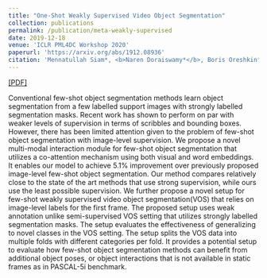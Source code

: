 ```yaml
---
title: "One-Shot Weakly Supervised Video Object Segmentation"
collection: publications
permalink: /publication/meta-weakly-supervised
date: 2019-12-18
venue: 'ICLR PML4DC Workshop 2020'
paperurl: 'https://arxiv.org/abs/1912.08936'
citation: 'Mennatullah Siam*, <b>Naren Doraiswamy*</b>, Boris Oreshkin*, Hengshuai Yao, Martin Jagersand. (2019).<i>Accepted in ICLR 2020 PML4DC Workshop</i>. <b>ICLR 2020</b>'
---
```

[[PDF]](https://arxiv.org/abs/1912.08936)

Conventional few-shot object segmentation methods learn object segmentation from a few labelled support images with strongly labelled segmentation masks. Recent work has shown to perform on par with weaker levels of supervision in terms of scribbles and bounding boxes. However, there has been limited attention given to the problem of few-shot object segmentation with image-level supervision. We propose a novel multi-modal interaction module for few-shot object segmentation that utilizes a co-attention mechanism using both visual and word embeddings. It enables our model to achieve 5.1% improvement over previously proposed image-level few-shot object segmentation. Our method compares relatively close to the state of the art methods that use strong supervision, while ours use the least possible supervision. We further propose a novel setup for few-shot weakly supervised video object segmentation(VOS) that relies on image-level labels for the first frame. The proposed setup uses weak annotation unlike semi-supervised VOS setting that utilizes strongly labelled segmentation masks. The setup evaluates the effectiveness of generalizing to novel classes in the VOS setting. The setup splits the VOS data into multiple folds with different categories per fold. It provides a potential setup to evaluate how few-shot object segmentation methods can benefit from additional object poses, or object interactions that is not available in static frames as in PASCAL-5i benchmark. 

